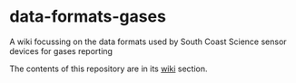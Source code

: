 # data-formats-gases
A wiki focussing on the data formats used by South Coast Science sensor devices for gases reporting

The contents of this repository are in its [wiki](https://github.com/south-coast-science/data-formats/wiki) section.
